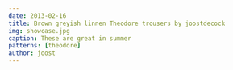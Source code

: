 ```yaml
---
date: 2013-02-16
title: Brown greyish linnen Theodore trousers by joostdecock
img: showcase.jpg
caption: These are great in summer
patterns: [theodore]
author: joost
---
```

